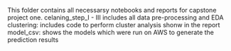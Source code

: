 This folder contains all necessarsy notebooks and reports for capstone project one.
celaning_step_I - III includes all data pre-processing and EDA
clustering: includes code to perform cluster analysis shonw in the report
model_csv: shows the models which were run on AWS to generate the prediction results 
